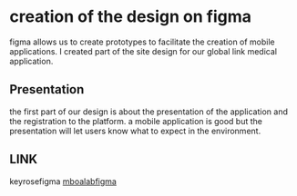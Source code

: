 # creation of the design on figma

figma allows us to create prototypes to facilitate the creation of mobile applications.
I created part of the site design for our global link medical application.

## Presentation

the first part of our design is about the presentation of the application and the registration to the platform.
a mobile application is good but the presentation will let users know what to expect in the environment.

## LINK

keyrosefigma [mboalabfigma](https://www.figma.com/proto/1BzmfrqGafJgYXl4ogLFSP/Untitled?node-id=52-318&scaling=scale-down&page-id=0%3A1)

